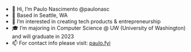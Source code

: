 - 👋 Hi, I’m Paulo Nascimento @paulonasc
- 📍 Based in Seattle, WA
- 👀 I’m interested in creating tech products & entrepreneurship
- 🎓 I’m majoring in Computer Science @ UW (University of Washington) and will graduate in 2023
- 📫 For contact info please visit: [paulo.fyi](https://www.paulo.fyi)

<!---
paulonasc/paulonasc is a ✨ special ✨ repository because its `README.md` (this file) appears on your GitHub profile.
You can click the Preview link to take a look at your changes.
--->

